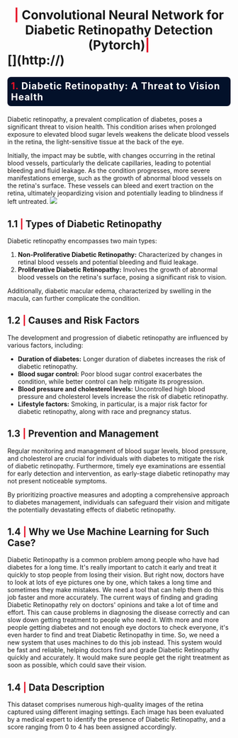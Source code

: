 # <div style="text-align: center;"><b><span style='color:#e61227'>|</span> Convolutional Neural Network for Diabetic Retinopathy Detection (Pytorch)<span style='color:#e61227'>|</span></b></div>[[](http://)](http://)

<div style="color:white;display:fill;border-radius:8px;
            background-color:#03112A;font-size:150%;
            letter-spacing:1.0px;background-image: url(https://i.imgur.com/GVd0La1.png)">
    <p style="padding: 8px;color:white;"><b><b><span style='color:#e61227'>1. </span></b> Diabetic Retinopathy: A Threat to Vision Health</b></p>
</div>

Diabetic retinopathy, a prevalent complication of diabetes, poses a significant threat to vision health. This condition arises when prolonged exposure to elevated blood sugar levels weakens the delicate blood vessels in the retina, the light-sensitive tissue at the back of the eye. 

Initially, the impact may be subtle, with changes occurring in the retinal blood vessels, particularly the delicate capillaries, leading to potential bleeding and fluid leakage. As the condition progresses, more severe manifestations emerge, such as the growth of abnormal blood vessels on the retina's surface. These vessels can bleed and exert traction on the retina, ultimately jeopardizing vision and potentially leading to blindness if left untreated.
![](https://static.wixstatic.com/media/d9e2f2_bdef7bf6e73342e5a065f474477d7606~mv2.jpg/v1/fill/w_708,h_625,al_c,lg_1,q_85,enc_auto/d9e2f2_bdef7bf6e73342e5a065f474477d7606~mv2.jpg)

## <b>1.1 <span style='color:#e61227'>|</span> Types of Diabetic Retinopathy</b> 


Diabetic retinopathy encompasses two main types:

1. **Non-Proliferative Diabetic Retinopathy:** Characterized by changes in retinal blood vessels and potential bleeding and fluid leakage.
2. **Proliferative Diabetic Retinopathy:** Involves the growth of abnormal blood vessels on the retina's surface, posing a significant risk to vision.

Additionally, diabetic macular edema, characterized by swelling in the macula, can further complicate the condition.


## <b>1.2 <span style='color:#e61227'>|</span> Causes and Risk Factors</b> 

The development and progression of diabetic retinopathy are influenced by various factors, including:

- **Duration of diabetes:** Longer duration of diabetes increases the risk of diabetic retinopathy.
- **Blood sugar control:** Poor blood sugar control exacerbates the condition, while better control can help mitigate its progression.
- **Blood pressure and cholesterol levels:** Uncontrolled high blood pressure and cholesterol levels increase the risk of diabetic retinopathy.
- **Lifestyle factors:** Smoking, in particular, is a major risk factor for diabetic retinopathy, along with race and pregnancy status.

## <b>1.3 <span style='color:#e61227'>|</span> Prevention and Management</b> 

Regular monitoring and management of blood sugar levels, blood pressure, and cholesterol are crucial for individuals with diabetes to mitigate the risk of diabetic retinopathy. Furthermore, timely eye examinations are essential for early detection and intervention, as early-stage diabetic retinopathy may not present noticeable symptoms.

By prioritizing proactive measures and adopting a comprehensive approach to diabetes management, individuals can safeguard their vision and mitigate the potentially devastating effects of diabetic retinopathy.

## <b>1.4 <span style='color:#e61227'>|</span> Why we Use Machine Learning for Such Case?</b> 
Diabetic Retinopathy is a common problem among people who have had diabetes for a long time. It's really important to catch it early and treat it quickly to stop people from losing their vision. But right now, doctors have to look at lots of eye pictures one by one, which takes a long time and sometimes they make mistakes. We need a tool that can help them do this job faster and more accurately. The current ways of finding and grading Diabetic Retinopathy rely on doctors' opinions and take a lot of time and effort. This can cause problems in diagnosing the disease correctly and can slow down getting treatment to people who need it. With more and more people getting diabetes and not enough eye doctors to check everyone, it's even harder to find and treat Diabetic Retinopathy in time. So, we need a new system that uses machines to do this job instead. This system would be fast and reliable, helping doctors find and grade Diabetic Retinopathy quickly and accurately. It would make sure people get the right treatment as soon as possible, which could save their vision.

## <b>1.4 <span style='color:#e61227'>|</span> Data Description</b> 
This dataset comprises numerous high-quality images of the retina captured using different imaging settings. Each image has been evaluated by a medical expert to identify the presence of Diabetic Retinopathy, and a score ranging from 0 to 4 has been assigned accordingly.
